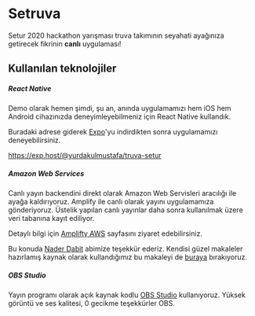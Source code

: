 # Setruva
Setur 2020 hackathon yarışması truva takımının seyahati ayağınıza getirecek fikrinin **canlı** uygulaması!

## Kullanılan teknolojiler
##### React Native
Demo olarak hemen şimdi, şu an, anında uygulamamızı hem iOS hem Android cihazınızda deneyimleyebilmeniz için React Native kullandık. 

Buradaki adrese giderek [Expo](https://expo.io/ "Expo")'yu indirdikten sonra uygulamamızı deneyebilirsiniz. 

https://exp.host/@yurdakulmustafa/truva-setur

##### Amazon Web Services
Canlı yayın backendini direkt olarak Amazon Web Servisleri aracılığı ile ayağa kaldırıyoruz. Amplify ile canlı olarak yayını uygulamamıza gönderiyoruz. Üstelik yapılan canlı yayınlar daha sonra kullanılmak üzere veri tabanına kayıt ediliyor.

Detaylı bilgi için [Amplifty AWS](https://docs.amplify.aws/ "Amplifty AWS") sayfasını ziyaret edebilirsiniz.

Bu konuda [Nader Dabit](https://github.com/dabit3 "Nader Dabit") abimize teşekkür ederiz. Kendisi güzel makaleler hazırlamış kaynak olarak kullandığımız bu makaleyi de [buraya](https://dev.to/aws/building-a-serverless-live-streaming-platform-with-react-aws-1jmk "buraya") bırakıyoruz.

##### OBS Studio
Yayın programı olarak açık kaynak kodlu [OBS Studio](https://github.com/obsproject/obs-studio "OBS Studio") kullanıyoruz.  Yüksek görüntü ve ses kalitesi, 0 gecikme teşekkürler OBS.
